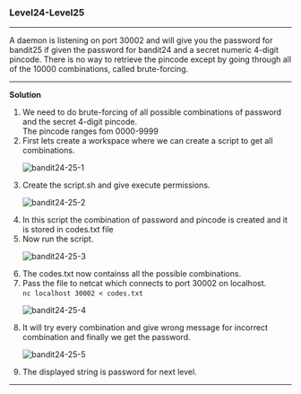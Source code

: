 ### Level24-Level25

<hr>
A daemon is listening on port 30002 and will give you the password for bandit25 if given the password for bandit24 and a secret numeric 4-digit pincode. There is no way to retrieve the pincode except by going through all of the 10000 combinations, called brute-forcing.
<hr/>

<b>Solution</b><br/>

<p>
<ol>
<li>We need to do brute-forcing of all possible combinations of password and the secret 4-digit pincode.<br/>The pincode ranges fom 0000-9999</li>
<li>First lets create a workspace where we can create a script to get all combinations.</li>

![bandit24-25-1](https://user-images.githubusercontent.com/88927842/183346355-6e512420-1b7a-44a9-86c7-d839db7b888d.png)

<li>Create the script.sh and give execute permissions.</li>

![bandit24-25-2](https://user-images.githubusercontent.com/88927842/183346362-e770fb75-7b96-44aa-b87f-2cd7a28cba17.png)

<li>In this script the combination of password and pincode is created and it is stored in codes.txt file</li>

<li>Now run the script.</li>

![bandit24-25-3](https://user-images.githubusercontent.com/88927842/183346385-60a7c1f6-fabe-4950-8f6b-40216dac361d.png)

<li>The codes.txt now containss all the possible combinations.</li>
<li>Pass the file to netcat which connects to port 30002 on localhost.<br/><code>nc localhost 30002 < codes.txt</code></li>

![bandit24-25-4](https://user-images.githubusercontent.com/88927842/183346391-05efb2e3-f15a-4011-9c19-723a08685826.png)
<li>It will try every combination and give wrong message for incorrect combination and finally we get the password.</li>

![bandit24-25-5](https://user-images.githubusercontent.com/88927842/183346403-f955f4b8-4375-4f73-8c1d-bb31a61f434a.png)


<li>The displayed string is password for next level.</li>
</p>
</ol>
<hr/>